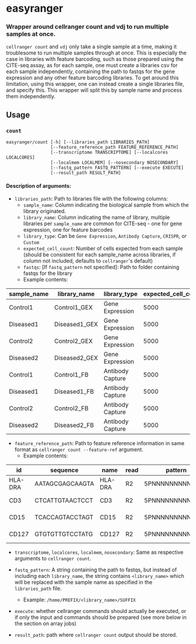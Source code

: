 # easyranger

### Wrapper around cellranger count and vdj to run multiple samples at once.

`cellranger count` and `vdj` only take a single sample at a time, making it troublesome to run multiple samples through at once. This is especially the case in libraries with feature barcoding, such as those prepared using the CITE-seq assay, as for each sample, one must create a libraries csv for each sample independently, containing the path to fastqs for the gene expression and any other feature barcoding libraries. To get around this limitation, using this wrapper, one can instead create a single libraries file, and specify this. This wrapper will split this by sample name and process them independently.

## Usage

### `count`

```
easyranger/count [-h] [--libraries_path LIBRARIES_PATH]
                 [--feature_reference_path FEATURE_REFERENCE_PATH]
                 [--transcriptome TRANSCRIPTOME] [--localcores LOCALCORES]
                 [--localmem LOCALMEM] [--nosecondary NOSECONDARY]
                 [--fastq_pattern FASTQ_PATTERN] [--execute EXECUTE]
                 [--result_path RESULT_PATH]
```

#### Description of arguments:

* `libraries_path`: Path to libraries file with the following columns:
  - `sample_name`: Column indicating the biological sample from which the library originated.
  - `library_name`: Column indicating the name of library, multiple libraries per `sample_name` are common for CITE-seq - one for gene expression, one for feature barcodes
  - `library_type`: Can be `Gene Expression`, `Antibody Capture`, `CRISPR`, or `Custom`
  - `expected_cell_count`: Number of cells expected from each sample (should be consistent for each sample_name across libraries, if column not included, defaults to `cellranger`'s default)
  - `fastqs`: [If `fastq_pattern` not specified]: Path to folder containing fastqs for the library
  - Example contents: 
 
| sample_name   | library_name  | library_type     | expected_cell_count |
|---------------|---------------|------------------|---------------------|
| Control1      | Control1_GEX  | Gene Expression  | 5000                |
| Diseased1     | Diseased1_GEX | Gene Expression  | 5000                |
| Control2      | Control2_GEX  | Gene Expression  | 5000                |
| Diseased2     | Diseased2_GEX | Gene Expression  | 5000                |
| Control1      | Control1_FB   | Antibody Capture | 5000                |
| Diseased1     | Diseased1_FB  | Antibody Capture | 5000                |
| Control2      | Control2_FB   | Antibody Capture | 5000                |
| Diseased2     | Diseased2_FB  | Antibody Capture | 5000                |


* `feature_reference_path`: Path to feature reference information in same format as `cellranger count --feature-ref` argument.
  - Example contents:
  
| id      | sequence        | name    | read | pattern          | feature_type     | 
|---------|-----------------|---------|------|------------------|------------------| 
| HLA-DRA | AATAGCGAGCAAGTA | HLA-DRA | R2   | 5PNNNNNNNNNN(BC) | Antibody Capture | 
| CD3     | CTCATTGTAACTCCT | CD3     | R2   | 5PNNNNNNNNNN(BC) | Antibody Capture | 
| CD15    | TCACCAGTACCTAGT | CD15    | R2   | 5PNNNNNNNNNN(BC) | Antibody Capture | 
| CD127   | GTGTGTTGTCCTATG | CD127   | R2   | 5PNNNNNNNNNN(BC) | Antibody Capture | 

* `transcriptome`, `localcores`, `localmem`, `nosecondary`: Same as respective arguments to `cellranger count`.

* `fastq_pattern`: A string containing the path to fastqs, but instead of including each `library_name`, the string contains `<library_name>` which will be replaced with the sample name as specified in the `libraries_path` file.
  - Example: `/home/PREFIX/<library_name>/SUFFIX`

* `execute`: whether cellranger commands should actually be executed, or if only the input and commands should be prepared (see more below in the section on array jobs)

* `result_path`: path where `cellranger count` output should be  stored.